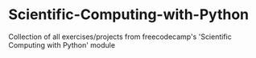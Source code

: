 # Scientific-Computing-with-Python
Collection of all exercises/projects from freecodecamp's 'Scientific Computing with Python' module

